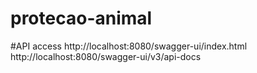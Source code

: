 # protecao-animal

#API access
http://localhost:8080/swagger-ui/index.html
http://localhost:8080/swagger-ui/v3/api-docs